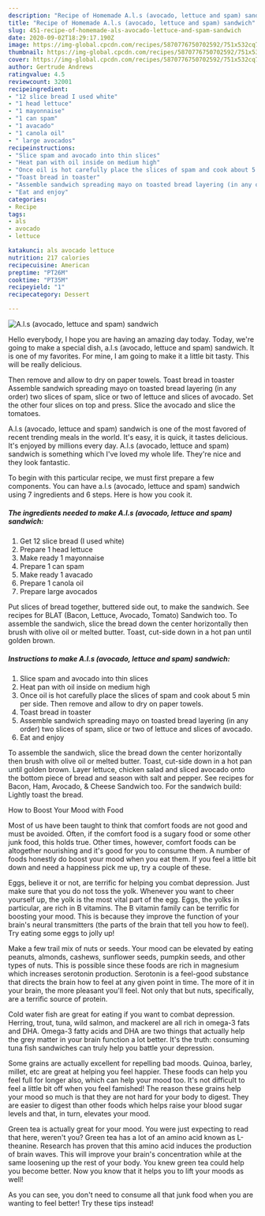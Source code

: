 ```yaml
---
description: "Recipe of Homemade A.l.s (avocado, lettuce and spam) sandwich"
title: "Recipe of Homemade A.l.s (avocado, lettuce and spam) sandwich"
slug: 451-recipe-of-homemade-als-avocado-lettuce-and-spam-sandwich
date: 2020-09-02T18:29:17.190Z
image: https://img-global.cpcdn.com/recipes/5870776750702592/751x532cq70/als-avocado-lettuce-and-spam-sandwich-recipe-main-photo.jpg
thumbnail: https://img-global.cpcdn.com/recipes/5870776750702592/751x532cq70/als-avocado-lettuce-and-spam-sandwich-recipe-main-photo.jpg
cover: https://img-global.cpcdn.com/recipes/5870776750702592/751x532cq70/als-avocado-lettuce-and-spam-sandwich-recipe-main-photo.jpg
author: Gertrude Andrews
ratingvalue: 4.5
reviewcount: 32001
recipeingredient:
- "12 slice bread I used white"
- "1 head lettuce"
- "1 mayonnaise"
- "1 can spam"
- "1 avacado"
- "1 canola oil"
- " large avocados"
recipeinstructions:
- "Slice spam and avocado into thin slices"
- "Heat pan with oil inside on medium high"
- "Once oil is hot carefully place the slices of spam and cook about 5 min per side. Then remove and allow to dry on paper towels."
- "Toast bread in toaster"
- "Assemble sandwich spreading mayo on toasted bread layering (in any order) two slices of spam, slice or two of lettuce and slices of avocado."
- "Eat and enjoy"
categories:
- Recipe
tags:
- als
- avocado
- lettuce

katakunci: als avocado lettuce 
nutrition: 217 calories
recipecuisine: American
preptime: "PT26M"
cooktime: "PT35M"
recipeyield: "1"
recipecategory: Dessert

---
```



![A.l.s (avocado, lettuce and spam) sandwich](https://img-global.cpcdn.com/recipes/5870776750702592/751x532cq70/als-avocado-lettuce-and-spam-sandwich-recipe-main-photo.jpg)

Hello everybody, I hope you are having an amazing day today. Today, we're going to make a special dish, a.l.s (avocado, lettuce and spam) sandwich. It is one of my favorites. For mine, I am going to make it a little bit tasty. This will be really delicious.

Then remove and allow to dry on paper towels. Toast bread in toaster Assemble sandwich spreading mayo on toasted bread layering (in any order) two slices of spam, slice or two of lettuce and slices of avocado. Set the other four slices on top and press. Slice the avocado and slice the tomatoes.

A.l.s (avocado, lettuce and spam) sandwich is one of the most favored of recent trending meals in the world. It's easy, it is quick, it tastes delicious. It's enjoyed by millions every day. A.l.s (avocado, lettuce and spam) sandwich is something which I've loved my whole life. They're nice and they look fantastic.


To begin with this particular recipe, we must first prepare a few components. You can have a.l.s (avocado, lettuce and spam) sandwich using 7 ingredients and 6 steps. Here is how you cook it.

<!--inarticleads1-->

##### The ingredients needed to make A.l.s (avocado, lettuce and spam) sandwich:

1. Get 12 slice bread (I used white)
1. Prepare 1 head lettuce
1. Make ready 1 mayonnaise
1. Prepare 1 can spam
1. Make ready 1 avacado
1. Prepare 1 canola oil
1. Prepare  large avocados


Put slices of bread together, buttered side out, to make the sandwich. See recipes for BLAT (Bacon, Lettuce, Avocado, Tomato) Sandwich too. To assemble the sandwich, slice the bread down the center horizontally then brush with olive oil or melted butter. Toast, cut-side down in a hot pan until golden brown. 

<!--inarticleads2-->

##### Instructions to make A.l.s (avocado, lettuce and spam) sandwich:

1. Slice spam and avocado into thin slices
1. Heat pan with oil inside on medium high
1. Once oil is hot carefully place the slices of spam and cook about 5 min per side. Then remove and allow to dry on paper towels.
1. Toast bread in toaster
1. Assemble sandwich spreading mayo on toasted bread layering (in any order) two slices of spam, slice or two of lettuce and slices of avocado.
1. Eat and enjoy


To assemble the sandwich, slice the bread down the center horizontally then brush with olive oil or melted butter. Toast, cut-side down in a hot pan until golden brown. Layer lettuce, chicken salad and sliced avocado onto the bottom piece of bread and season with salt and pepper. See recipes for Bacon, Ham, Avocado, &amp; Cheese Sandwich too. For the sandwich build: Lightly toast the bread. 

How to Boost Your Mood with Food


Most of us have been taught to think that comfort foods are not good and must be avoided. Often, if the comfort food is a sugary food or some other junk food, this holds true. Other times, however, comfort foods can be altogether nourishing and it's good for you to consume them. A number of foods honestly do boost your mood when you eat them. If you feel a little bit down and need a happiness pick me up, try a couple of these.

Eggs, believe it or not, are terrific for helping you combat depression. Just make sure that you do not toss the yolk. Whenever you want to cheer yourself up, the yolk is the most vital part of the egg. Eggs, the yolks in particular, are rich in B vitamins. The B vitamin family can be terrific for boosting your mood. This is because they improve the function of your brain's neural transmitters (the parts of the brain that tell you how to feel). Try eating some eggs to jolly up!

Make a few trail mix of nuts or seeds. Your mood can be elevated by eating peanuts, almonds, cashews, sunflower seeds, pumpkin seeds, and other types of nuts. This is possible since these foods are rich in magnesium which increases serotonin production. Serotonin is a feel-good substance that directs the brain how to feel at any given point in time. The more of it in your brain, the more pleasant you'll feel. Not only that but nuts, specifically, are a terrific source of protein.

Cold water fish are great for eating if you want to combat depression. Herring, trout, tuna, wild salmon, and mackerel are all rich in omega-3 fats and DHA. Omega-3 fatty acids and DHA are two things that actually help the grey matter in your brain function a lot better. It's the truth: consuming tuna fish sandwiches can truly help you battle your depression. 

Some grains are actually excellent for repelling bad moods. Quinoa, barley, millet, etc are great at helping you feel happier. These foods can help you feel full for longer also, which can help your mood too. It's not difficult to feel a little bit off when you feel famished! The reason these grains help your mood so much is that they are not hard for your body to digest. They are easier to digest than other foods which helps raise your blood sugar levels and that, in turn, elevates your mood.

Green tea is actually great for your mood. You were just expecting to read that here, weren't you? Green tea has a lot of an amino acid known as L-theanine. Research has proven that this amino acid induces the production of brain waves. This will improve your brain's concentration while at the same loosening up the rest of your body. You knew green tea could help you become better. Now you know that it helps you to lift your moods as well!

As you can see, you don't need to consume all that junk food when you are wanting to feel better! Try  these tips  instead!

